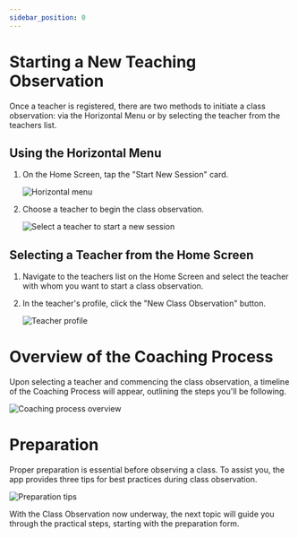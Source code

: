 ```yaml
---
sidebar_position: 0
---
```


# Starting a New Teaching Observation

Once a teacher is registered, there are two methods to initiate a class observation: via the Horizontal Menu or by selecting the teacher from the teachers list.

## Using the Horizontal Menu

1. On the Home Screen, tap the "Start New Session" card.

   ![Horizontal menu](/img/home/home_header.png)

2. Choose a teacher to begin the class observation.

   ![Select a teacher to start a new session](/img/start_observation/select_teacher_new_session.png)

## Selecting a Teacher from the Home Screen

1. Navigate to the teachers list on the Home Screen and select the teacher with whom you want to start a class observation.

2. In the teacher's profile, click the "New Class Observation" button.

   ![Teacher profile](/img/start_observation/teacher_profile.png)

# Overview of the Coaching Process

Upon selecting a teacher and commencing the class observation, a timeline of the Coaching Process will appear, outlining the steps you'll be following.

![Coaching process overview](/img/start_observation/coaching_process_overview.png)

# Preparation

Proper preparation is essential before observing a class. To assist you, the app provides three tips for best practices during class observation.

![Preparation tips](/img/start_observation/preparation_tip.png)

With the Class Observation now underway, the next topic will guide you through the practical steps, starting with the preparation form.
